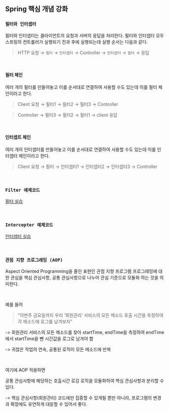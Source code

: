 ## Spring 핵심 개념 강화
### `필터와 인터셉터`
필터와 인터셉터는 클라이언트의 요청과 서버의 응답을 처리한다. 필터와 인터셉터 모두 스프링의 컨트롤러가 실행되기 전과 후에 실행되는데 실행 순서는 다음과 같다.

> HTTP 요청 → `필터` → `인터셉터` → Controller → `인터셉터` → `필터` → 응답

<br>

#### 필터 체인
여러 개의 필터를 만들어놓고 이를 순서대로 연결하여 사용할 수도 있는데 이를 필터 체인이라고 한다.

> Client 요청 → 필터1 → 필터2 → 필터3 → Controller

> Controller → 필터3 → 필터2 → 필터1 → client 응답


<br>

#### 인터셉트 체인
여러 개의 인터셉터를 만들어놓고 이를 순서대로 연결하여 사용할 수도 있는데 이를 인터셉터 체인이라고 한다.

> Client 요청 → 필터 → 인터셉터1 → 인터셉터2 → 인터셉터3 → Controller

<br>

### `Filter 예제코드`
[필터 실습](https://github.com/zeonzyeon/spring-boot-project)

<br>

### `Intercepter 예제코드`
[인터셉터 실습](https://github.com/zeonzyeon/spring-boot-project)

<br>

### `관점 지향 프로그래밍 (AOP)`
Aspect Oriented Programming을 줄인 표현인 관점 지향 프로그램 프로그래밍에 대한 관심을 핵심 관심사항, 공통 관심사항으로 나누어 관심 기준으로 모듈화 하는 것을 의미한다.

<br>

예를 들어 
> “이번주 금요일까지 우리 ‘회원관리’ 서비스의 모든 메소드 호출 시간을 측정하여 각 메소드에 로그를 남겨보자”

-> 회원관리 서비스의 모든 메소드를 찾아 startTime, endTime을 측정하여 endTime 에서 startTime을 뺀 시간값을 로그로 남겨야 함

-> 귀찮은 작업의 연속, 공통된 로직이 모든 메소드에 반복

<br>

여기에 AOP 적용하면 

공통 관심사항에 해당하는 호출시간 로깅 로직을 모듈화하여 핵심 관심사항과 분리할 수 있다.

-> 핵심 관심사항(회원관리) 코드에만 집중할 수 있게될 뿐만 아니라, 프로그램의 변경과 확장에도 유연하게 대응할 수 있어서 좋다.